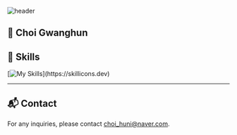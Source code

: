 ![header](https://capsule-render.vercel.app/api?type=wave&color=auto&height=300&section=header&text=capsule&fontSize=90)

## 🌱 Choi Gwanghun  



## 📄 Skills
[![My Skills](https://skillicons.dev/icons?i=java,spring,gradle,html,js,jquery,jenkins,linux,mysql,rabbitmq,redis,)](https://skillicons.dev)

***

## 📬 Contact
For any inquiries, please contact [choi_huni@naver.com](mailto:choi_huni@naver.com).



<!--
**gwanghun-choi/gwanghun-choi** is a ✨ _special_ ✨ repository because its `README.md` (this file) appears on your GitHub profile.

Here are some ideas to get you started:

- 🔭 I’m currently working on ...
- 🌱 I’m currently learning ...
- 👯 I’m looking to collaborate on ...
- 🤔 I’m looking for help with ...
- 💬 Ask me about ...
- 📫 How to reach me: ...
- 😄 Pronouns: ...
- ⚡ Fun fact: ...
-->
